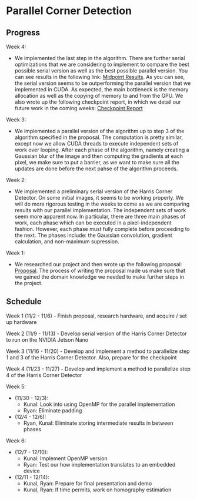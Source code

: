 # Parallel Corner Detection

## Progress
Week 4:
  + We implemented the last step in the algorithm. There are further serial optimizations that we are considering to implement to compare the best possible serial version as well as the best possible parallel version. You can see results in the following link: [Midpoint Results](https://github.com/kjobanputra/Parallel-Corner-Detection/blob/gh-pages/Results%20-%20Midpoint.pdf). As you can see, the serial version seems to be outperforming the parallel version that we implemented in CUDA. As expected, the main bottleneck is the memory allocation as well as the copying of memory to and from the GPU. We also wrote up the following checkpoint report, in which we detail our future work in the coming weeks: [Checkpoint Report]() 

Week 3:
  + We implemented a parallel version of the algorithm up to step 3 of the algorithm specified in the proposal. The computation is pretty similar, except now we allow CUDA threads to execute independent sets of work over looping. After each phase of the algorithm, namely creating a Gaussian blur of the image and then computing the gradients at each pixel, we make sure to put a barrier, as we want to make sure all the updates are done before the next pahse of the algorithm proceeds.

Week 2:
  + We implemented a preliminary serial version of the Harris Corner Detector. On some initial images, it seems to be working properly. We will do more rigorous testing in the weeks to come as we are comparing results with our parallel implementation. The independent sets of work seem more apparent now. In particular, there are three main phases of work, each phase which can be executed in a pixel-independent fashion. However, each phase must fully complete before proceeding to the next. The phases include: the Gaussian convolution, gradient calculation, and non-maximum supression.

Week 1:
  + We researched our project and then wrote up the following proposal: [Proposal](https://github.com/kjobanputra/Parallel-Corner-Detection/blob/gh-pages/Proposal.pdf). The process of writing the proposal made us make sure that we gained the domain knowledge we needed to make further steps in the project.

## Schedule
Week 1 (11/2 - 11/6) - Finish proposal, research hardware, and acquire / set up hardware

Week 2 (11/9 - 11/13) - Develop serial version of the Harris Corner Detector to run on the NVIDIA Jetson Nano

Week 3 (11/16 - 11/20) - Develop and implement a method to parallelize step 1 and 3 of the Harris Corner Detector. Also, prepare for the checkpoint

Week 4 (11/23 - 11/27) - Develop and implement a method to parallelize step 4 of the Harris Corner Detector

Week 5:
  + (11/30 - 12/3): 
    + Kunal: Look into using OpenMP for the parallel implementation
    + Ryan: Eliminate padding
  + (12/4 - 12/6):
    + Ryan, Kunal: Eliminate storing intermediate results in between phases

Week 6: 
  + (12/7 - 12/10):
    + Kunal: Implement OpenMP version
    + Ryan: Test our how implementation translates to an embedded device
  + (12/11 - 12/14):
    + Kunal, Ryan: Prepare for final presentation and demo
    + Kunal, Ryan: If time permits, work on homography estimation

